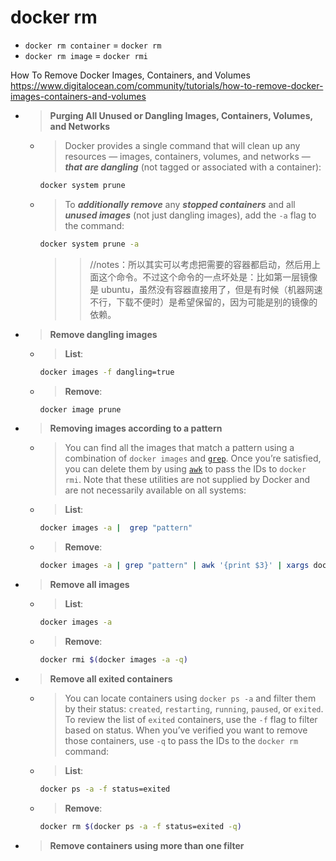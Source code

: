 
# docker rm

- `docker rm container` = `docker rm`
- `docker rm image` = `docker rmi`

How To Remove Docker Images, Containers, and Volumes https://www.digitalocean.com/community/tutorials/how-to-remove-docker-images-containers-and-volumes
- > **Purging All Unused or Dangling Images, Containers, Volumes, and Networks**
  * > Docker provides a single command that will clean up any resources — images, containers, volumes, and networks — ***that are dangling*** (not tagged or associated with a container):
    ```sh
    docker system prune
    ```
  * > To ***additionally remove*** any ***stopped containers*** and all ***unused images*** (not just dangling images), add the `-a` flag to the command:
    ```sh
    docker system prune -a
    ```
    >> //notes：所以其实可以考虑把需要的容器都启动，然后用上面这个命令。不过这个命令的一点坏处是：比如第一层镜像是 ubuntu，虽然没有容器直接用了，但是有时候（机器网速不行，下载不便时）是希望保留的，因为可能是别的镜像的依赖。
- > **Remove dangling images**
  * > **List**:
    ```sh
    docker images -f dangling=true
    ```
  * > **Remove**:
    ```sh
    docker image prune
    ```
- > **Removing images according to a pattern**
  * > You can find all the images that match a pattern using a combination of `docker images` and [`grep`](https://www.digitalocean.com/community/tutorials/using-grep-regular-expressions-to-search-for-text-patterns-in-linux). Once you’re satisfied, you can delete them by using [`awk`](https://www.digitalocean.com/community/tutorials/how-to-use-the-awk-language-to-manipulate-text-in-linux) to pass the IDs to `docker rmi`. Note that these utilities are not supplied by Docker and are not necessarily available on all systems:
  * > **List**:
    ```sh
    docker images -a |  grep "pattern"
    ```
  * > **Remove**:
    ```sh
    docker images -a | grep "pattern" | awk '{print $3}' | xargs docker rmi
    ```
- > **Remove all images**
  * > **List**:
    ```sh
    docker images -a
    ```
  * > **Remove**:
    ```sh
    docker rmi $(docker images -a -q)
    ```
- > **Remove all exited containers**
  * > You can locate containers using `docker ps -a` and filter them by their status: `created`, `restarting`, `running`, `paused`, or `exited`. To review the list of `exited` containers, use the `-f` flag to filter based on status. When you’ve verified you want to remove those containers, use `-q` to pass the IDs to the `docker rm` command:
  * > **List**:
    ```sh
    docker ps -a -f status=exited
    ```
  * > **Remove**:
    ```sh
    docker rm $(docker ps -a -f status=exited -q)
    ```
- > **Remove containers using more than one filter**
